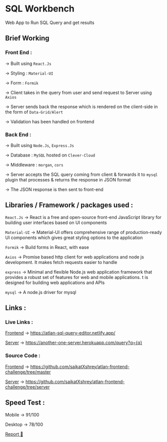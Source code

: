 # SQL Workbench

Web App to Run SQL Query and get results

## Brief Working

### Front End :

→ Built using `React.Js`

→ Styling : `Material-UI`

→ Form : `Formik`

→ Client takes in the query from user and send request to Server using `Axios`

→ Server sends back the response which is rendered on the client-side in the form of `Data-Grid/Alert`

→ Validation has been handled on frontend

### Back End :

→ Built using `Node.Js`, `Express.Js`

→ Database : `MySQL` hosted on `Clever-Cloud`

→ Middleware : `morgan`, `cors`

→ Server accepts the SQL query coming from client & forwards it to `mysql` plugin that processes & returns the response in JSON format

→ The JSON response is then sent to front-end

## Libraries / Framework / packages used :

`React.Js` → React is a free and open-source front-end JavaScript library for building user interfaces based on UI components

`Material-UI` → Material-UI offers comprehensive range of production-ready UI components which gives great styling options to the application

`Formik` → Build forms in React, with ease

`Axios` → Promise based http client for web applications and node js development. It makes fetch requests easier to handle

`express` → Minimal and flexible Node.js web application framework that provides a robust set of features for web and mobile applications. t is designed for building web applications and APIs

`mysql` → A node.js driver for mysql

## Links :

### Live Links :

[Frontend](https://atlan-sql-query-editor.netlify.app/) → https://atlan-sql-query-editor.netlify.app/

[Server](https://another-one-server.herokuapp.com/) → https://another-one-server.herokuapp.com/query?q={q}

### Source Code :

[Frontend](https://github.com/saikatXshrey/atlan-frontend-challenge/tree/master) → https://github.com/saikatXshrey/atlan-frontend-challenge/tree/master

[Server](https://github.com/saikatXshrey/atlan-frontend-challenge/tree/server) → https://github.com/saikatXshrey/atlan-frontend-challenge/tree/server

## Speed Test :

Mobile → 91/100

Desktop → 78/100

[Report 🚀](https://www.browserstack.com/speedlab/report/ace52103e09cbe98b5ecedac9f09c5d0b7c35901)

